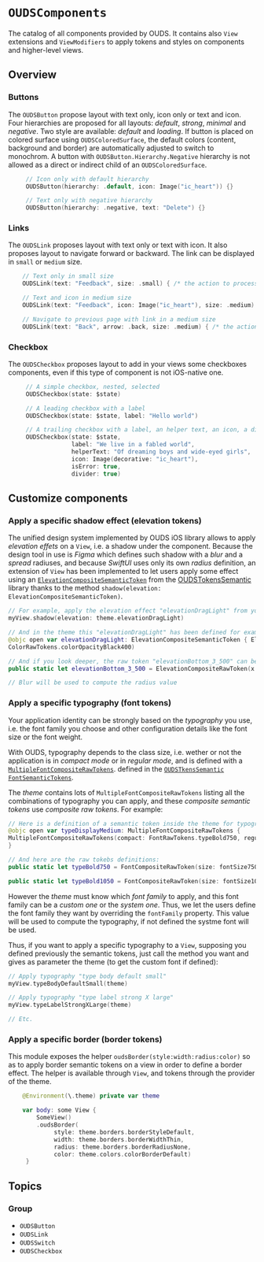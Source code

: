 # ``OUDSComponents``

The catalog of all components provided by OUDS. It contains also `View` extensions and `ViewModifiers` to apply tokens and styles on components and higher-level views.

## Overview

### Buttons

The ``OUDSButton`` propose layout with text only, icon only or text and icon. 
Four hierarchies are proposed for all layouts: *default*, *strong*, *minimal* and *negative*.
Two style are available: *default* and *loading*.
If button is placed on colored surface using `OUDSColoredSurface`, the default colors (content, background and border) are automatically adjusted to switch to monochrom.
A button with `OUDSButton.Hierarchy.Negative` hierarchy is not allowed as a direct or indirect child of an `OUDSColoredSurface`.

```swift
     // Icon only with default hierarchy
     OUDSButton(hierarchy: .default, icon: Image("ic_heart")) {}

     // Text only with negative hierarchy
     OUDSButton(hierarchy: .negative, text: "Delete") {}
```

### Links

The ``OUDSLink`` proposes layout with text only or text with icon.
It also proposes layout to navigate forward or backward.
The link can be displayed in `small` or `medium` size.

```swift
    // Text only in small size
    OUDSLink(text: "Feedback", size: .small) { /* the action to process */ }

    // Text and icon in medium size
    OUDSLink(text: "Feedback", icon: Image("ic_heart"), size: .medium) { /* the action to process */ }

    // Navigate to previous page with link in a medium size
    OUDSLink(text: "Back", arrow: .back, size: .medium) { /* the action to process */ }
```

### Checkbox

The ``OUDSCheckbox`` proposes layout to add in your views some checkboxes components, even if this type of component is not iOS-native one.

```swift
     // A simple checkbox, nested, selected
     OUDSCheckbox(state: $state)

     // A leading checkbox with a label
     OUDSCheckbox(state: $state, label: "Hello world")

     // A trailing checkbox with a label, an helper text, an icon, a divider and is about an error
     OUDSCheckbox(state: $state,
                  label: "We live in a fabled world",
                  helperText: "Of dreaming boys and wide-eyed girls",
                  icon: Image(decorative: "ic_heart"),
                  isError: true,
                  divider: true)
```

## Customize components

### Apply a specific shadow effect (elevation tokens)

The unified design system implemented by OUDS iOS library allows to apply *elevation effets* on a `View`, i.e. a shadow under the component.
Because the design tool in use is _Figma_ which defines such shadow with a _blur_ and a _spread_ radiuses, and because _SwiftUI_ uses only its own _radius_ definition, an extension of `View` has been implemented to let users apply some effect using an [`ElevationCompositeSemanticToken`](https://ios.unified-design-system.orange.com/documentation/oudstokenssemantic/elevationcompositesemantictoken) from the [OUDSTokensSemantic](https://ios.unified-design-system.orange.com/documentation/oudstokenssemantic/) library thanks to the method `shadow(elevation: ElevationCompositeSemanticToken)`.

```swift
// For example, apply the elevation effect "elevationDragLight" from your theme:
myView.shadow(elevation: theme.elevationDragLight)

// And in the theme this "elevationDragLight" has been defined for example like:
@objc open var elevationDragLight: ElevationCompositeSemanticToken { ElevationRawTokens.elevationBottom_3_500 }
ColorRawTokens.colorOpacityBlack400)

// And if you look deeper, the raw token "elevationBottom_3_500" can be like:
public static let elevationBottom_3_500 = ElevationCompositeRawToken(x: 0, y: 4, blur: 4, color: ColorRawTokens.colorOpacityBlack500)

// Blur will be used to compute the radius value
```

### Apply a specific typography (font tokens)

Your application identity can be strongly based on the *typography* you use, i.e. the font family you choose and other configuration details like the font size or the font weight.

With OUDS, typography depends to the class size, i.e. wether or not the application is in _compact mode_ or in _regular mode_, and is defined with a [`MultipleFontCompositeRawTokens`](https://ios.unified-design-system.orange.com/documentation/oudstokenssemantic/multiplefontcompositerawtokens). defined in the [`OUDSTkensSemantic` `FontSemanticTokens`](https://ios.unified-design-system.orange.com/documentation/oudstokenssemantic/fontsemantictokens/).

The _theme_ contains lots of `MultipleFontCompositeRawTokens` listing all the combinations of typography you can apply, and these *composite semantic tokens* use *composite raw tokens*. For example:

```swift
// Here is a definition of a semantic token inside the theme for typography "typeDisplayMedium":
@objc open var typeDisplayMedium: MultipleFontCompositeRawTokens { 
MultipleFontCompositeRawTokens(compact: FontRawTokens.typeBold750, regular: FontRawTokens.typeBold1050) 
}

// And here are the raw tokebs definitions:
public static let typeBold750 = FontCompositeRawToken(size: fontSize750, lineHeight: fontLineHeight850, weight: fontWeightBold)

public static let typeBold1050 = FontCompositeRawToken(size: fontSize1050, lineHeight: fontLineHeight1150, weight: fontWeightBold)
```

However the _theme_ must know which _font family_ to apply, and this font family can be a _custom one_ or the _system one_.
Thus, we let the users define the font family they want by overriding the `fontFamily` property. This value will be used to compute the typography, if not defined the systme font will be used.

Thus, if you want to apply a specific typography to a `View`, supposing you defined previously the semantic tokens, just call the method you want and gives as parameter the theme (to get the custom font if defined):

```swift
// Apply typography "type body default small"
myView.typeBodyDefaultSmall(theme)

// Apply typography "type label strong X large"
myView.typeLabelStrongXLarge(theme)

// Etc.
```

### Apply a specific border (border tokens)

This module exposes the helper `oudsBorder(style:width:radius:color)` so as to apply border semantic tokens on a view in order to define a border effect.
The helper is available through `View`, and tokens through the provider of the theme.

```swift
    @Environment(\.theme) private var theme

    var body: some View {
        SomeView()
        .oudsBorder(
             style: theme.borders.borderStyleDefault,
             width: theme.borders.borderWidthThin,
             radius: theme.borders.borderRadiusNone,
             color: theme.colors.colorBorderDefault)
     }
```

## Topics

### Group

- ``OUDSButton``
- ``OUDSLink``
- ``OUDSSwitch``
- ``OUDSCheckbox``
